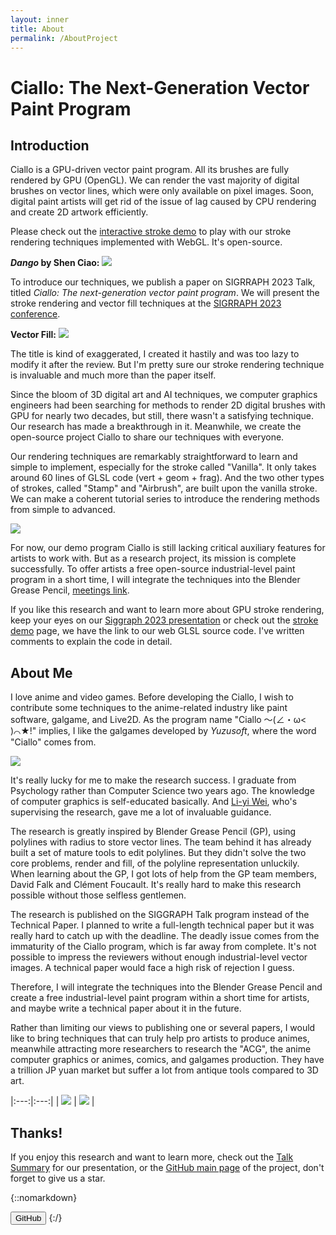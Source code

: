 ```yaml
---
layout: inner
title: About
permalink: /AboutProject
---
```

# Ciallo: The Next-Generation Vector Paint Program

## Introduction

Ciallo is a GPU-driven vector paint program. All its brushes are fully rendered by GPU (OpenGL). We can render the vast majority of digital brushes on vector lines, which were only available on pixel images. Soon, digital paint artists will get rid of the issue of lag caused by CPU rendering and create 2D artwork efficiently.

Please check out the [interactive stroke demo](./) to play with our stroke rendering techniques implemented with WebGL. It's open-source.

**_Dango_ by Shen Ciao:**
![](./img/dango_final.png)

To introduce our techniques, we publish a paper on SIGRRAPH 2023 Talk, titled *Ciallo: The next-generation vector paint program*. We will present the stroke rendering and vector fill techniques at the [SIGRRAPH 2023 conference](https://s2023.siggraph.org/presentation/?id=gensub_185&sess=sess176).

**Vector Fill:**
![](./img/trinity.gif)

The title is kind of exaggerated, I created it hastily and was too lazy to modify it after the review. But I'm pretty sure our stroke rendering technique is invaluable and much more than the paper itself.

Since the bloom of 3D digital art and AI techniques, we computer graphics engineers had been searching for methods to render 2D digital brushes with GPU for nearly two decades, but still, there wasn't a satisfying technique. Our research has made a breakthrough in it. Meanwhile, we create the open-source project Ciallo to share our techniques with everyone.

Our rendering techniques are remarkably straightforward to learn and simple to implement, especially for the stroke called "Vanilla". It only takes around 60 lines of GLSL code (vert + geom + frag). And the two other types of strokes, called "Stamp" and "Airbrush", are built upon the vanilla stroke. We can make a coherent tutorial series to introduce the rendering methods from simple to advanced.

![](./img/aritculated_line.png)

For now, our demo program Ciallo is still lacking critical auxiliary features for artists to work with. But as a research project, its mission is complete successfully. To offer artists a free open-source industrial-level paint program in a short time, I will integrate the techniques into the Blender Grease Pencil, [meetings link](https://devtalk.blender.org/t/2023-02-06-grease-pencil-module-meeting/27526).

If you like this research and want to learn more about GPU stroke rendering, keep your eyes on our [Siggraph 2023 presentation](https://s2023.siggraph.org/presentation/?id=gensub_185&sess=sess176) or check out the [stroke demo](./) page, we have the link to our web GLSL source code. I've written comments to explain the code in detail.

## About Me
I love anime and video games. Before developing the Ciallo, I wish to contribute some techniques to the anime-related industry like paint software, galgame, and Live2D. As the program name "Ciallo ～(∠・ω< )⌒★!" implies, I like the galgames developed by _Yuzusoft_, where the word "Ciallo" comes from.

![](./img/Ciallo.jpg)

It's really lucky for me to make the research success. I graduate from Psychology rather than Computer Science two years ago. The knowledge of computer graphics is self-educated basically. And [Li-yi Wei](https://www.liyiwei.org/), who's supervising the research, gave me a lot of invaluable guidance.

The research is greatly inspired by Blender Grease Pencil (GP), using polylines with radius to store vector lines. The team behind it has already built a set of mature tools to edit polylines. But they didn't solve the two core problems, render and fill, of the polyline representation unluckily. When learning about the GP, I got lots of help from the GP team members, David Falk and Clément Foucault. It's really hard to make this research possible without those selfless gentlemen.

The research is published on the SIGGRAPH Talk program instead of the Technical Paper. I planned to write a full-length technical paper but it was really hard to catch up with the deadline. The deadly issue comes from the immaturity of the Ciallo program, which is far away from complete. It's not possible to impress the reviewers without enough industrial-level vector images. A technical paper would face a high risk of rejection I guess.

Therefore, I will integrate the techniques into the Blender Grease Pencil and create a free industrial-level paint program within a short time for artists, and maybe write a technical paper about it in the future.

Rather than limiting our views to publishing one or several papers, I would like to bring techniques that can truly help pro artists to produce animes, meanwhile attracting more researchers to research the "ACG", the anime computer graphics or animes, comics, and galgames production. They have a trillion JP yuan market but suffer a lot from antique tools compared to 3D art. 

|:---:|:---:|
| ![](./img/shirobako_line.png) |  ![](./img/shirobako_fill.png) |

## Thanks!
If you enjoy this research and want to learn more, check out the [Talk Summary](./TalkSummary) for our presentation, or the [GitHub main page](https://github.com/ShenCiao/Ciallo) of the project, don't forget to give us a star.

{::nomarkdown}
<script type="module" src="js/main.js"></script>
<a href="https://github.com/ShenCiao/Ciallo"><button class="btn btn-default btn-lg"><i class="fa fa-github fa-lg"></i>GitHub</button></a>
{:/}
